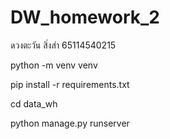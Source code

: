 # DW_homework_2
ดวงตะวัน สิ่งส่า 65114540215

python -m venv venv

pip install -r requirements.txt

cd data_wh

python manage.py runserver

